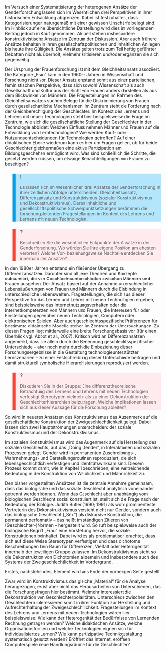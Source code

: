 Im Versuch einer Systematisierung der heterogenen Ansätze der Genderforschung lassen sich im Wesentlichen drei Perspektiven in ihrer historischen Entwicklung abgrenzen. Dabei ist festzuhalten, dass Kategorisierungen naturgemäß mit einer gewissen Unschärfe belegt sind. Im Hinblick auf eine übersichtliche Darstellung wird dies im vorliegenden Beitrag jedoch in Kauf genommen. Aktuell stehen insbesondere konstruktivistische Ansätze im Zentrum der Diskussion. Aber auch frühere Ansätze behalten in ihren gesellschaftspolitischen und inhaltlichen Anliegen bis heute ihre Gültigkeit. Die Ansätze gelten trotz zum Teil heftig geführter Debatten nicht als überholt, vielmehr kritisieren und/oder ergänzen sie sich gegenseitig.

Der Ursprung der Frauenforschung ist mit dem Gleichheitsansatz assoziiert. Die Kategorie „Frau“ kam in den 1960er Jahren in Wissenschaft und Forschung nicht vor. Dieser Ansatz entstand somit aus einer parteiischen, feministischen Perspektive, dass sich sowohl Wissenschaft als auch Gesellschaft und Kultur aus der Sicht von Frauen anders darstellen als aus dem Blickwinkel von Männern. Die Fragestellungen im Rahmen des Gleichheitsansatzes suchen Belege für die Diskriminierung von Frauen durch gesellschaftliche Mechanismen. Im Zentrum steht die Forderung nach der Gleichberechtigung der Geschlechter. Im Kontext des Lernens und Lehrens mit neuen Technologien steht hier beispielsweise die Frage im Zentrum, wie sich die gesellschaftliche Stellung der Geschlechter in der Technologie abbildet: Welchen Einfluss nehmen Männer und Frauen auf die Entwicklung von Lerntechnologien? Wie werden Kauf- oder Nutzungsentscheidungen für Technologien getroffen? Auf einer didaktischen Ebene wiederum kann es hier um Fragen gehen, ob für beide Geschlechter gleichermaßen eine aktive Partizipation am Bildungsgeschehen ermöglicht wird. Was sind schließlich die Schritte, die gesetzt werden müssen, um etwaige Benachteiligungen von Frauen zu beseitigen?

<blockquote style="background: #B3E5FC; border-left: 10px solid #039BE5">

### !

Es lassen sich im Wesentlichen drei Ansätze der Genderforschung in ihrer zeitlichen Abfolge unterscheiden: Gleichheitsansatz, Differenzansatz und Konstruktivismus (sozialer Konstruktivismus und Dekonstruktivismus). Deren inhaltliche und gesellschaftspolitische Schwerpunktsetzungen bestimmen die forschungsleitenden Fragestellungen im Kontext des Lehrens und Lernens mit neuen Technologien.

</blockquote>

<blockquote style="background: #FFEBEE; border-left: 10px solid #F44336">

### ?

Beschreiben Sie die wesentlichen Eckpunkte der Ansätze in der Genderforschung. Wo würden Sie Ihre eigene Position am ehesten verorten? Welche Vor- beziehungsweise Nachteile entdecken Sie innerhalb der Ansätze?

</blockquote>

In den 1980er Jahren entstand ein fließender Übergang zu Differenzansätzen. Darunter sind all jene Theorien und Konzepte subsumiert, die von Geschlechtsunterschieden zwischen Männern und Frauen ausgehen. Der Ansatz basiert auf der Annahme unterschiedlicher Lebensäußerungen von Frauen und Männern durch die Einbindung in unterschiedliche Lebenswelten. Fragestellungen, die sich aus dieser Perspektive für das Lernen und Lehren mit neuen Technologien ergeben, sind beispielsweise das Internetnutzungsverhalten oder die Internetkompetenzen von Männern und Frauen, die Interessen für oder Einstellungen gegenüber neuen Technologien, Computern oder elektronischen Spielen. Aber auch geschlechtsspezifische Präferenzen für bestimmte didaktische Modelle stehen im Zentrum der Untersuchungen. Zu diesen Fragen liegt mittlerweile eine breite Forschungsbasis vor (für einen Überblick vgl. Abbot et al., 2007). Kritisch wird an Differenzansätzen angemerkt, dass sie allein durch die Benennung geschlechtsspezifischer Unterschiede – aber noch mehr durch die Einbeziehung dieser Forschungsergebnisse in die Gestaltung technologieunterstützter Lernszenarien – zu einer Festschreibung dieser Unterschiede beitragen und damit strukturell symbolische Hierarchisierungen reproduziert werden.

<blockquote style="background: #FFEBEE; border-left: 10px solid #F44336">

### ?

Diskutieren Sie in der Gruppe: Eine differenztheoretische Betrachtung des Lernens und Lehrens mit neuen Technologien verfestigt Stereotypen vielmehr als zu einer Dekonstruktion der Geschlechterhierarchien beizutragen. Welche Implikationen lassen sich aus dieser Aussage für die Forschung ableiten?

</blockquote>

So wird in neueren Ansätzen des Konstruktivismus das Augenmerk auf die gesellschaftliche Konstruktion der Zweigeschlechtlichkeit gelegt. Dabei lassen sich zwei Hauptströmungen unterscheiden: der soziale Konstruktivismus und der Dekonstruktivismus.

Im sozialen Konstruktivismus wird das Augenmerk auf die Herstellung des sozialen Geschlechts, auf das „Doing Gender“, in Interaktionen und sozialen Prozessen gelegt: Gender wird in permanenten Zuschreibungs-, Wahrnehmungs- und Darstellungsroutinen reproduziert, die sich lebensgeschichtlich verfestigen und identitätswirksam sind. Diesem Prozess kommt damit, wie in Kapitel 1 beschrieben, eine weitreichende Bedeutung in der Konstruktion von Weiblichkeit und Männlichkeit zu.

Den bisher vorgestellten Ansätzen ist die zentrale Annahme gemeinsam, dass das biologische und das soziale Geschlecht analytisch voneinander getrennt werden können. Wenn das Geschlecht aber unabhängig vom biologischen Geschlecht sozial konstruiert ist, stellt sich die Frage nach der Bedeutung der Biologie. Judith Butler (1990; 1991) als wohl prominenteste Vertreterin des Dekonstruktivismus versteht nicht nur Gender, sondern auch das biologische Geschlecht („Sex“) als diskursive Konstruktion, die permanent performativ – das heißt im ständigen Zitieren von (Geschlechter-)Normen – hergestellt wird. So ruft beispielsweise auch der biologische Begriff „Frau“ eine Vorstellung hervor, die soziale Konstruktionen beinhaltet. Dabei wird es als problematisch erachtet, dass sich auf diese Weise Stereotypen verfestigen und dass dichotome Beschreibungen kein Raum für Differenzen, Vielfalt oder Heterogenität innerhalb der jeweiligen Gruppe zulassen. Im Dekonstruktivismus steht so die Dekonstruktion von Dichotomien allgemein und insbesondere auch des Systems der Zweigeschlechtlichkeit im Vordergrund.

Erstes, nachstehendes, Element wird ans Ende der vorherigen Seite gestellt

Zwar wird im Konstruktivismus das gleiche „Material“ für die Analyse herangezogen, es ist aber nicht das Herausarbeiten von Unterschieden, das die Forschungsfragen hier bestimmt. Vielmehr interessiert die Dekonstruktion von Geschlechterpolaritäten. Unterschiede zwischen den Geschlechtern interessieren somit in ihrer Funktion zur Herstellung und Aufrechterhaltung der Zweigeschlechtlichkeit. Fragestellungen im Kontext des Lehrens und Lernens mit neuen Technologien wären hier beispielsweise: Wie kann der Heterogenität der Bedürfnisse von Lernenden Rechnung getragen werden? Welche didaktischen Ansätze, welche Organisationsformen und welche Technologien eignen sich für individualisiertes Lernen? Wie kann partizipative Technikgestaltung systematisch genutzt werden? Eröffnet das Internet, eröffnen Computerspiele neue Handlungsräume für die Geschlechter?
